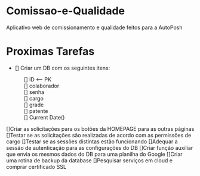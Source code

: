 
# Comissao-e-Qualidade
Aplicativo web de comissionamento e qualidade feitos para a AutoPosh

# Proximas Tarefas
<ul>
    <li>[] Criar um DB com os seguintes itens:</li>
    <ul>
    <li style="list-style: none">[] ID <-- PK</li>
    <li style="list-style: none">[] colaborador</li> 
    <li style="list-style: none">[] senha </li>
    <li style="list-style: none">[] cargo</li>
    <li style="list-style: none">[] grade</li>
    <li style="list-style: none">[] patente</li>
    <li style="list-style: none">[] Current Date()</li>
        </ul>
    </ul>

[]Criar as solicitações para os botões da HOMEPAGE para as outras páginas
[]Testar se as solicitações são realizadas de acordo com as permissões de cargo
[]Testar se as sessões distintas estão funcionando
[]Adequar a sessão de autenticação para as configurações do DB
[]Criar função auxiliar que envia os mesmos dados do DB para uma planilha do Google
[]Criar uma rotina de backup da database
[]Pesquisar serviços em cloud e comprar certificado SSL

